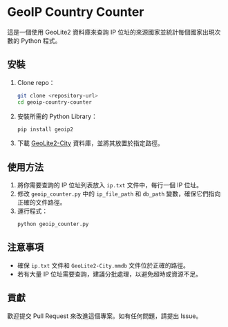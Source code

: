 # GeoIP Country Counter

這是一個使用 GeoLite2 資料庫來查詢 IP 位址的來源國家並統計每個國家出現次數的 Python 程式。

## 安裝

1. Clone repo：
    ```bash
    git clone <repository-url>
    cd geoip-country-counter
    ```

2. 安裝所需的 Python Library：
    ```bash
    pip install geoip2
    ```

3. 下載 [GeoLite2-City](https://dev.maxmind.com/geoip/geoip2/geolite2/) 資料庫，並將其放置於指定路徑。

## 使用方法

1. 將你需要查詢的 IP 位址列表放入 `ip.txt` 文件中，每行一個 IP 位址。
2. 修改 `geoip_counter.py` 中的 `ip_file_path` 和 `db_path` 變數，確保它們指向正確的文件路徑。
3. 運行程式：
    ```bash
    python geoip_counter.py
    ```

## 注意事項

- 確保 `ip.txt` 文件和 `GeoLite2-City.mmdb` 文件位於正確的路徑。
- 若有大量 IP 位址需要查詢，建議分批處理，以避免超時或資源不足。

## 貢獻

歡迎提交 Pull Request 來改進這個專案。如有任何問題，請提出 Issue。
